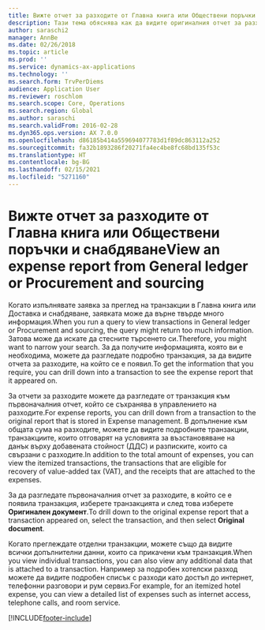 ```yaml
---
title: Вижте отчет за разходите от Главна книга или Обществени поръчки и снабдяване
description: Тази тема обяснява как да видите оригиналния отчет за разходите, в който се е появила транзакция.
author: saraschi2
manager: AnnBe
ms.date: 02/26/2018
ms.topic: article
ms.prod: ''
ms.service: dynamics-ax-applications
ms.technology: ''
ms.search.form: TrvPerDiems
audience: Application User
ms.reviewer: roschlom
ms.search.scope: Core, Operations
ms.search.region: Global
ms.author: saraschi
ms.search.validFrom: 2016-02-28
ms.dyn365.ops.version: AX 7.0.0
ms.openlocfilehash: d86185b414a559694077783d1f89dc863112a252
ms.sourcegitcommit: fa32b1893286f20271fa4ec4be8fc68bd135f53c
ms.translationtype: HT
ms.contentlocale: bg-BG
ms.lasthandoff: 02/15/2021
ms.locfileid: "5271160"
---
```

# <a name="view-an-expense-report-from-general-ledger-or-procurement-and-sourcing"></a><span data-ttu-id="65f6e-103">Вижте отчет за разходите от Главна книга или Обществени поръчки и снабдяване</span><span class="sxs-lookup"><span data-stu-id="65f6e-103">View an expense report from General ledger or Procurement and sourcing</span></span>

<span data-ttu-id="65f6e-104">Когато изпълнявате заявка за преглед на транзакции в Главна книга или Доставка и снабдяване, заявката може да върне твърде много информация.</span><span class="sxs-lookup"><span data-stu-id="65f6e-104">When you run a query to view transactions in General ledger or Procurement and sourcing, the query might return too much information.</span></span> <span data-ttu-id="65f6e-105">Затова може да искате да стесните търсенето си.</span><span class="sxs-lookup"><span data-stu-id="65f6e-105">Therefore, you might want to narrow your search.</span></span> <span data-ttu-id="65f6e-106">За да получите информацията, която ви е необходима, можете да разгледате подробно транзакция, за да видите отчета за разходите, на който се е появил.</span><span class="sxs-lookup"><span data-stu-id="65f6e-106">To get the information that you require, you can drill down into a transaction to see the expense report that it appeared on.</span></span>

<span data-ttu-id="65f6e-107">За отчети за разходите можете да разгледате от транзакция към първоначалния отчет, който се съхранява в управлението на разходите.</span><span class="sxs-lookup"><span data-stu-id="65f6e-107">For expense reports, you can drill down from a transaction to the original report that is stored in Expense management.</span></span> <span data-ttu-id="65f6e-108">В допълнение към общата сума на разходите, можете да видите подробните транзакции, транзакциите, които отговарят на условията за възстановяване на данък върху добавената стойност (ДДС) и разписките, които са свързани с разходите.</span><span class="sxs-lookup"><span data-stu-id="65f6e-108">In addition to the total amount of expenses, you can view the itemized transactions, the transactions that are eligible for recovery of value-added tax (VAT), and the receipts that are attached to the expenses.</span></span>

<span data-ttu-id="65f6e-109">За да разгледате първоначалния отчет за разходите, в който се е появила транзакция, изберете транзакцията и след това изберете **Оригинален документ**.</span><span class="sxs-lookup"><span data-stu-id="65f6e-109">To drill down to the original expense report that a transaction appeared on, select the transaction, and then select **Original document**.</span></span>

<span data-ttu-id="65f6e-110">Когато преглеждате отделни транзакции, можете също да видите всички допълнителни данни, които са прикачени към транзакция.</span><span class="sxs-lookup"><span data-stu-id="65f6e-110">When you view individual transactions, you can also view any additional data that is attached to a transaction.</span></span> <span data-ttu-id="65f6e-111">Например за подробен хотелски разход можете да видите подробен списък с разходи като достъп до интернет, телефонни разговори и рум сервиз.</span><span class="sxs-lookup"><span data-stu-id="65f6e-111">For example, for an itemized hotel expense, you can view a detailed list of expenses such as internet access, telephone calls, and room service.</span></span>


[!INCLUDE[footer-include](../includes/footer-banner.md)]